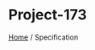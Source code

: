 # Project-173
[Home]: https://github.com/johnryanmal/project-173#project-173
[Home] / Specification

